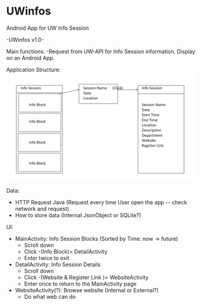 # UWinfos
Android App for UW Info Session

-UWinfos v1.0-

Main functions: 
-Request from UW-API for Info Session information. Display on an Android App.
 
Application Structure:
![Blueprint](/display/Blueprint.PNG)

Data:
- HTTP Request Java (Request every time User open the app -- check network and request)
- How to store data (Internal JsonObject or SQLite?)

UI:
- MainActivity: Info Session Blocks (Sorted by Time: now -> future)
	* Scroll down
	* Click -(Info Block)> DetailActivity
	* Enter twice to exit
- DetailActivity: Info Session Details 
	* Scroll down
	* Click -(Website & Register Link <Hyperlink>)> WebsiteActivity
	* Enter once to return to the MainActivity page
- WebsiteActivity(?): Browse website (Internal or External?)
	* Do what web can do
